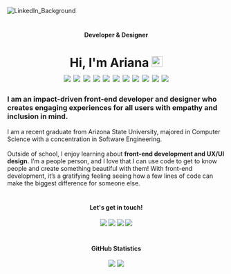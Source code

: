 ![LinkedIn_Background](https://user-images.githubusercontent.com/73635827/210620903-1bbf68f9-0682-4927-8e8b-a69f19899516.png)
<h1></h1>
<h4 align="center">Developer & Designer</h4>
<h1 align="center">Hi, I'm Ariana <a href="https://www.gautamkrishnar.com/"><img src="https://media.giphy.com/media/hvRJCLFzcasrR4ia7z/giphy.gif" width="25px" height="25px"></a> <br>
  <img src="https://img.shields.io/badge/OS-Windows-informational?style=flat&logo=windows&logoColor=white&color=FF708D" />
  <img src="https://img.shields.io/badge/OS-Mac-informational?style=flat&logo=apple&logoColor=white&color=FF708D" />
  <img src="https://img.shields.io/badge/Editor-VS%20Code-informational?style=flat&logo=visualstudiocode&logoColor=white&color=FF708D" />
  <img src="https://img.shields.io/badge/Code-NextJS-informational?style=flat&logo=nextdotjs&logoColor=white&color=5585FF" />
  <img src="https://img.shields.io/badge/Code-React-informational?style=flat&logo=react&logoColor=white&color=5585FF" />
  <img src="https://img.shields.io/badge/Code-Javascript-informational?style=flat&logo=javascript&logoColor=white&color=5585FF" />
  <img src="https://img.shields.io/badge/Code-HTML-informational?style=flat&logo=html&logoColor=white&color=5585FF" />
  <img src="https://img.shields.io/badge/Code-CSS-informational?style=flat&logo=css&logoColor=white&color=5585FF" />
  <img src="https://img.shields.io/badge/Code-Python-informational?style=flat&logo=python&logoColor=white&color=5585FF" />
  <img src="https://img.shields.io/badge/Code-C++-informational?style=flat&logo=cplusplus&logoColor=white&color=5585FF" />
  <img src="https://img.shields.io/badge/Code-Java-informational?style=flat&logo=java&logoColor=white&color=5585FF" />
</h1>

<h3>I am an impact-driven front-end developer and designer who creates engaging experiences for all users with empathy and inclusion in mind.</h3>
<p>I am a recent graduate from Arizona State University, majored in Computer Science with a concentration in Software Engineering.
<br><br>
</strong>Outside of school, I enjoy learning about <strong>front-end development and UX/UI design.</strong> I’m a people person, and I love that I can use code to get to know people and create something beautiful with them! With front-end development, it’s a gratifying feeling seeing how a few lines of code can make the biggest difference for someone else.</p>

<h1></h1>
<h4 align="center"> Let's get in touch!</h4>
<h4 align="center">
<a href="https://www.instagram.com/arianadaris/" target="_blank"><img align="bottom"src="https://img.shields.io/badge/-arianadaris-FF8B37?style=flat-square&logo=Instagram&logoColor=white" align="baseline"/></a>
<a href="https://www.linkedin.com/in/ariana-rajewski/" target="_blank"><img src="https://img.shields.io/badge/-arianarajewski-FF708D?style=flat-square&logo=Linkedin&logoColor=white&link=" align="baseline" /></a>
<a href="https://www.arianadaris.dev/"><img src="https://img.shields.io/badge/-arianadaris.dev-5585FF?style=flat-square&logo=react&logoColor=white&link=https://www.arianadaris.dev/" align="baseline" /></a>
<a href="https://dribbble.com/arianadaris/"><img src="https://img.shields.io/badge/-arianadaris-5BAF48?style=flat-square&logo=dribbble&logoColor=white&link=https://www.dribbble.com/arianadaris" align="baseline" /></a>
</h4>

<h1> </h1>
<h4 align="center">GitHub Statistics</h4>

<p align="center">
  <img src="https://github-readme-stats.vercel.app/api/top-langs/?username=arianadaris&theme=prussian" />
  <img src="https://github-readme-stats.vercel.app/api?username=arianadaris&show_icons=true&theme=prussian" /> 
</p>  
